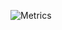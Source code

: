 ![Metrics](https://metrics.lecoq.io/p-lots?template=classic&isocalendar=1&languages=1&isocalendar.duration=full-year&languages.ignored=cmake%2C%20roff&languages.limit=5&languages.sections=most-used&languages.colors=github&languages.threshold=0%25&languages.indepth=false&languages.analysis.timeout=15&languages.categories=markup%2C%20programming&languages.recent.categories=markup%2C%20programming&languages.recent.load=300&languages.recent.days=14&config.timezone=America%2FNew_York)
